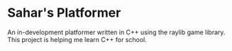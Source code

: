 # Sahar's Platformer
An in-development platformer written in C++ using the raylib game library. This project is helping me learn C++ for school. 